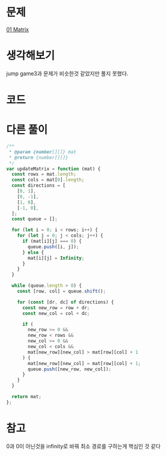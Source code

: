 # 문제

[01 Matrix](https://leetcode.com/problems/01-matrix/)

# 생각해보기

jump game3과 문제가 비슷한것 같았지만 풀지 못했다.

# 코드

# 다른 풀이

```js
/**
 * @param {number[][]} mat
 * @return {number[][]}
 */
var updateMatrix = function (mat) {
  const rows = mat.length;
  const cols = mat[0].length;
  const directions = [
    [0, 1],
    [0, -1],
    [1, 0],
    [-1, 0],
  ];
  const queue = [];

  for (let i = 0; i < rows; i++) {
    for (let j = 0; j < cols; j++) {
      if (mat[i][j] === 0) {
        queue.push([i, j]);
      } else {
        mat[i][j] = Infinity;
      }
    }
  }

  while (queue.length > 0) {
    const [row, col] = queue.shift();

    for (const [dr, dc] of directions) {
      const new_row = row + dr;
      const new_col = col + dc;

      if (
        new_row >= 0 &&
        new_row < rows &&
        new_col >= 0 &&
        new_col < cols &&
        mat[new_row][new_col] > mat[row][col] + 1
      ) {
        mat[new_row][new_col] = mat[row][col] + 1;
        queue.push([new_row, new_col]);
      }
    }
  }

  return mat;
};
```

# 참고

0과 0이 아닌것을 infinity로 바꿔 최소 경로를 구하는게 핵심인 것 같다
